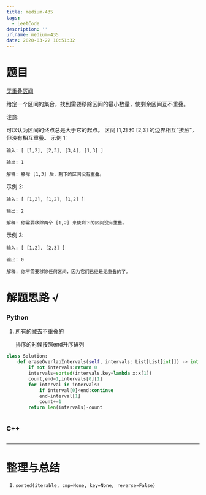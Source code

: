 ```yaml
---
title: medium-435
tags:
  - LeetCode
description: ''
urlname: medium-435
date: 2020-03-22 10:51:32
---
```


# 题目

[无重叠区间](https://leetcode-cn.com/problems/non-overlapping-intervals/)

给定一个区间的集合，找到需要移除区间的最小数量，使剩余区间互不重叠。

注意:

可以认为区间的终点总是大于它的起点。
区间 [1,2] 和 [2,3] 的边界相互“接触”，但没有相互重叠。
示例 1:

```
输入: [ [1,2], [2,3], [3,4], [1,3] ]

输出: 1

解释: 移除 [1,3] 后，剩下的区间没有重叠。
```

示例 2:

```
输入: [ [1,2], [1,2], [1,2] ]

输出: 2

解释: 你需要移除两个 [1,2] 来使剩下的区间没有重叠。
```

示例 3:

```
输入: [ [1,2], [2,3] ]

输出: 0

解释: 你不需要移除任何区间，因为它们已经是无重叠的了。
```



# 解题思路 √

### Python

1. 所有的减去不重叠的

   排序的时候按照end升序排列

```python
class Solution:
    def eraseOverlapIntervals(self, intervals: List[List[int]]) -> int:
        if not intervals:return 0
        intervals=sorted(intervals,key=lambda x:x[1])
        count,end=1,intervals[0][1]
        for interval in intervals:
            if interval[0]<end:continue
            end=interval[1]
            count+=1
        return len(intervals)-count
```


```python

```



### C++

```cpp

```

---



# 整理与总结

1. ```
   sorted(iterable, cmp=None, key=None, reverse=False)
   ```

